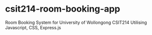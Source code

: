 # csit214-room-booking-app

Room Booking System for University of Wollongong CSIT214
Utilising Javascript, CSS, Express.js
